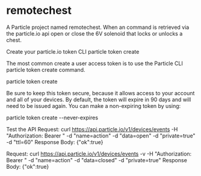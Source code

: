 # remotechest

A Particle project named remotechest. When an command is retrieved via the particle.io api open or close the 6V solenoid that locks or unlocks a chest. 


Create your particle.io token
CLI particle token create

The most common create a user access token is to use the Particle CLI particle token create command.

particle token create

Be sure to keep this token secure, because it allows access to your account and all of your devices. By default, the token will expire in 90 days and will need to be issued again. You can make a non-expiring token by using:

particle token create --never-expires


Test the API
Request:
curl https://api.particle.io/v1/devices/events -H "Authorization: Bearer <your token here>" -d "name=action" -d "data=open" -d "private=true" -d "ttl=60"
Response Body:
{"ok":true}


Request:
curl https://api.particle.io/v1/devices/events -v -H "Authorization: Bearer <your token here>" -d "name=action" -d "data=closed" -d "private=true"
Response Body:
{"ok":true}